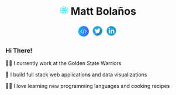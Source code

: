 <h1 align="center">
    <img src="react.gif" width="25"> Matt Bolaños
</h1>
<p align='center'>
    <a href="https://www.mattbolanos.com/"><img height="33" src="slash.png"></a>
    <a href="https://twitter.com/mattabolanos"><img height="35" src="twitter_logo.png"></a>
    <a href="https://www.linkedin.com/in/mattbolanos/"><img height="35" src="linkedin_logo.png"></a>
</p>

<h3>Hi There!</h3>

<p>👨‍💻 I currently work at the Golden State Warriors</p>
<p>👷 I build full stack web applications and data visualizations</p>
<p>👨‍🍳 I love learning new programming languages and cooking recipes</p>
